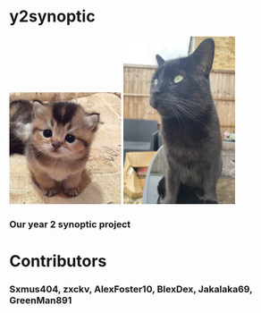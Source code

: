 # y2synoptic
<img src=/important-cat-images/cat.jpg width="200px" height ="200px">
<img src=/important-cat-images/dexter.jpg width="200px" height ="300px">


<h3> Our year 2 synoptic project </h3>
<h1> Contributors </h1>
<h3> Sxmus404, zxckv, AlexFoster10, BlexDex, Jakalaka69, GreenMan891 </h3>
